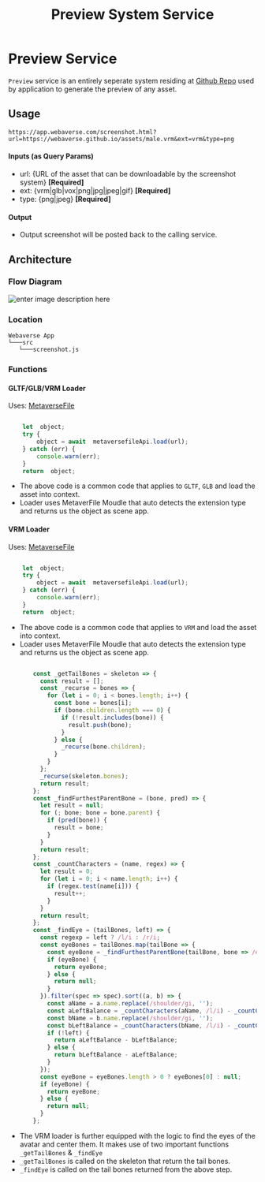 ﻿---
id: preview-system-service
title: Preview System Service
---

# Preview Service

`Preview` service is an entirely seperate system residing at [Github Repo](https://github.com/webaverse/preview-backend) used by application to generate the preview of any asset.

## Usage

```url
https://app.webaverse.com/screenshot.html?url=https://webaverse.github.io/assets/male.vrm&ext=vrm&type=png
```
#### Inputs (as Query Params)
* url: {URL of the asset that can be downloadable by the screenshot system} **[Required]**
* ext: {vrm|glb|vox|png|jpg|jpeg|gif} **[Required]**
* type: {png|jpeg} **[Required]**

#### Output
* Output screenshot will be posted back to the calling service.

## Architecture

### Flow Diagram

![enter image description here](https://i.ibb.co/W5m86p9/Screenshot-Preview-Service.png)

### Location

```
Webaverse App
└───src
   └───screenshot.js
```

### Functions


#### GLTF/GLB/VRM Loader

Uses: [MetaverseFile](https://github.com/webaverse/metaversefile) 

```js

	let  object;
	try {
		object = await  metaversefileApi.load(url);
	} catch (err) {
		console.warn(err);
	}
	return  object;

```
- The above code is a common code that applies to `GLTF`, `GLB` and load the asset into context.
- Loader uses MetaverFile Moudle that auto detects the extension type and returns us the object as scene app. 

#### VRM Loader

Uses: [MetaverseFile](https://github.com/webaverse/metaversefile) 

```js

	let  object;
	try {
		object = await  metaversefileApi.load(url);
	} catch (err) {
		console.warn(err);
	}
	return  object;

```
- The above code is a common code that applies to `VRM` and load the asset into context.
- Loader uses MetaverFile Moudle that auto detects the extension type and returns us the object as scene app. 


```js

       const _getTailBones = skeleton => {
         const result = [];
         const _recurse = bones => {
           for (let i = 0; i < bones.length; i++) {
             const bone = bones[i];
             if (bone.children.length === 0) {
               if (!result.includes(bone)) {
                 result.push(bone);
               }
             } else {
               _recurse(bone.children);
             }
           }
         };
         _recurse(skeleton.bones);
         return result;
       };
       const _findFurthestParentBone = (bone, pred) => {
         let result = null;
         for (; bone; bone = bone.parent) {
           if (pred(bone)) {
             result = bone;
           }
         }
         return result;
       };
       const _countCharacters = (name, regex) => {
         let result = 0;
         for (let i = 0; i < name.length; i++) {
           if (regex.test(name[i])) {
             result++;
           }
         }
         return result;
       };
       const _findEye = (tailBones, left) => {
         const regexp = left ? /l/i : /r/i;
         const eyeBones = tailBones.map(tailBone => {
           const eyeBone = _findFurthestParentBone(tailBone, bone => /eye/i.test(bone.name) && regexp.test(bone.name.replace(/eye/gi, '')));
           if (eyeBone) {
             return eyeBone;
           } else {
             return null;
           }
         }).filter(spec => spec).sort((a, b) => {
           const aName = a.name.replace(/shoulder/gi, '');
           const aLeftBalance = _countCharacters(aName, /l/i) - _countCharacters(aName, /r/i);
           const bName = b.name.replace(/shoulder/gi, '');
           const bLeftBalance = _countCharacters(bName, /l/i) - _countCharacters(bName, /r/i);
           if (!left) {
             return aLeftBalance - bLeftBalance;
           } else {
             return bLeftBalance - aLeftBalance;
           }
         });
         const eyeBone = eyeBones.length > 0 ? eyeBones[0] : null;
         if (eyeBone) {
           return eyeBone;
         } else {
           return null;
         }
       };
   ```

- The VRM loader is further equipped with the logic to find the eyes of the avatar and center them. It makes use of two important functions `_getTailBones` & `_findEye`
- `_getTailBones` is called on the skeleton that return the tail bones.
- `_findEye` is called on the tail bones returned from the above step.
